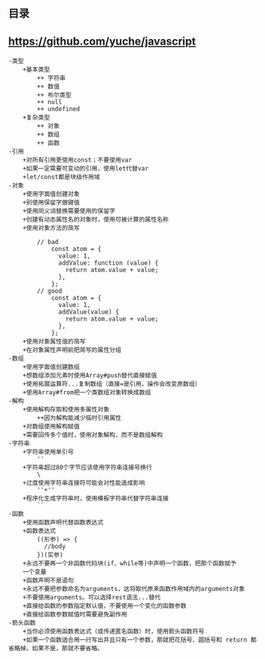 ## 目录
## https://github.com/yuche/javascript
	-类型
		+基本类型
			++ 字符串
			++ 数值
			++ 布尔类型
			++ null
			++ undefined
		+复杂类型
			++ 对象
			++ 数组
			++ 函数
	-引用
		+对所有引用更使用const；不要使用var
		+如果一定需要可变动的引用，使用let代替var
		+let/const都是块级作用域
	-对象
		+使用字面值创建对象
		+别使用保留字做键值
		+使用同义词替换需要使用的保留字
		+创建有动态属性名的对象时，使用可被计算的属性名称
		+使用对象方法的简写
			
			// bad
				const atom = {
				  value: 1,
				  addValue: function (value) {
				    return atom.value + value;
				  },
				};
			// good
				const atom = {
				  value: 1,
				  addValue(value) {
				    return atom.value + value;
				  },
				};
		+使用对象属性值的简写
		+在对象属性声明前把简写的属性分组
	-数组
		+使用字面值创建数组
		+想数组添加元素时使用Array#push替代直接赋值
		+使用拓展运算符...复制数组（直接=是引用，操作会改变原数组）
		+使用Array#from把一个类数组对象转换成数组
	-解构
		+使用解构存取和使用多属性对象
			++因为解构能减少临时引用属性
		+对数组使用解构赋值
		+需要回传多个值时，使用对象解构，而不是数组解构
	-字符串
		+字符串使用单引号
			''
		+字符串超过80个字节应该使用字符串连接号换行
			\
		+过度使用字符串连接符可能会对性能造成影响
			''+''
		+程序化生成字符串时，使用模板字符串代替字符串连接
			``
	-函数
		+使用函数声明代替函数表达式
		+函数表达式
			((形参) => {
			  //body
			})(实参)
		+永远不要再一个非函数代码块(if、while等)中声明一个函数，把那个函数赋予
		一个变量
		+函数声明不是语句
		+永远不要把参数命名为arguments，这将取代原来函数作用域内的arguments对象
		+不要使用arguments。可以选择rest语法...替代
		+直接给函数的参数指定默认值，不要使用一个变化的函数参数
		+直接给函数参数赋值时需要避免副作用
	-箭头函数
		+当你必须使用函数表达式（或传递匿名函数）时，使用箭头函数符号
		+如果一个函数适合用一行写出并且只有一个参数，那就把花括号、圆括号和 return 都省略掉。如果不是，那就不要省略。

